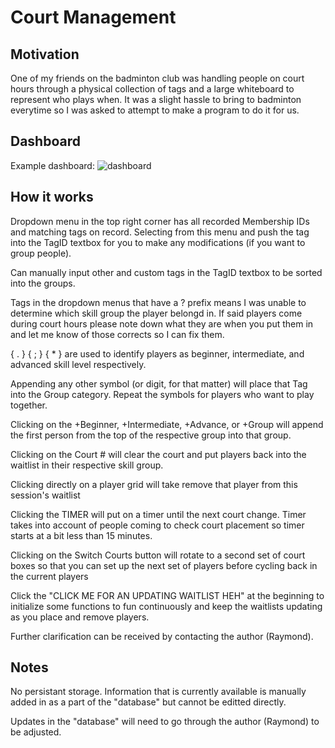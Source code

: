 Court Management
========================

Motivation
-----------
One of my friends on the badminton club was handling people on court hours through a physical collection of tags and a large whiteboard to represent who plays when. It was a slight hassle to bring to badminton everytime so I was asked to attempt to make a program to do it for us.

Dashboard
----------

Example dashboard:
![dashboard](https://cloud.githubusercontent.com/assets/10290698/20338042/9a234120-aba2-11e6-8ec5-ccedafc0fea6.png)

How it works
--------------
Dropdown menu in the top right corner has all recorded Membership IDs and matching tags on record. Selecting from this menu and push the tag into the TagID textbox for you to make any modifications (if you want to group people).

Can manually input other and custom tags in the TagID textbox to be sorted into the groups.

Tags in the dropdown menus that have a ? prefix means I was unable to determine which skill group the player belongd in. If said players come during court hours please note down what they are when you put them in and let me know of those corrects so I can fix them.

{ . } { ; } { * } are used to identify players as beginner, intermediate, and advanced skill level respectively.

Appending any other symbol (or digit, for that matter) will place that Tag into the Group category. Repeat the symbols for players who want to play together.

Clicking on the +Beginner, +Intermediate, +Advance, or +Group will append the first person from the top of the respective group into that group.

Clicking on the Court # will clear the court and put players back into the waitlist in their respective skill group.

Clicking directly on a player grid will take remove that player from this session's waitlist 

Clicking the TIMER will put on a timer until the next court change. Timer takes into account of people coming to check court placement so timer starts at a bit less than 15 minutes.

Clicking on the Switch Courts button will rotate to a second set of court boxes so that you can set up the next set of players before cycling back in the current players

Click the "CLICK ME FOR AN UPDATING WAITLIST HEH" at the beginning to initialize some functions to fun continuously and keep the waitlists updating as you place and remove players.

Further clarification can be received by contacting the author (Raymond).

Notes
------------
No persistant storage. Information that is currently available is manually added in as a part of the "database" but cannot be editted directly.

Updates in the "database" will need to go through the author (Raymond) to be adjusted.
